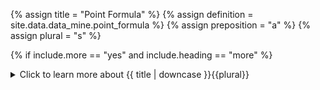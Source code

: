 <!--------------------------------------------- TITLE AND DEFINITION starts -->

{% assign title = "Point Formula" %}
{% assign definition = site.data.data_mine.point_formula %}
{% assign preposition = "a" %}
{% assign plural = "s" %}

<!--------------------------------------------- TITLE AND DEFINITION ends -->

{% if include.more == "yes" and include.heading == "more" %}
<details class='detailsCollapsible'><summary class='nobr'>Click to learn more about {{ title | downcase }}{{plural}}
</summary>
{% endif %}

{% if include.heading != "" and include.heading != "more" %}
{{include.heading}} {{title}}
{% endif %}

{% if include.icon != "no" %} 

{% if include.table == "yes" and include.icon != "no" %}
<table class='definitionTable'><tr><td>
{% endif %}

<img src='images/icons/nodes/png{{include.icon}}/{{ title | downcase | replace: " ", "-" }}.png' />

{% if include.table == "yes" and include.icon != "no" %}
</td><td>
{% endif %}

{% endif %}

{% if include.definition == "bold" %}
<strong>{{ definition }}</strong>
{% else %}
{% if include.definition != "no" %}
{{ definition }}
{% endif %}
{% endif %}

{% if include.table == "yes" and include.icon != "no" %}
</td></tr></table>
{% endif %}

{% if include.more == "yes" and include.content == "more" and include.heading != "more" %}
<details class='detailsCollapsible'><summary class='nobr'>Click to learn more about {{ title | downcase }}{{plural}}
</summary>
{% endif %}

{% if include.content != "no" %}

<!--------------------------------------------- CONTENT starts -->

To represent some form of variation of the price or a price derivative over time, a typical point formula consists of the following two coordinates: ```x = datetime``` and ```y = rate```.

For example:

**Point *SMA 20 Begin***
```js
x = record.begin
y = record.previous.sma20
```

The example above shows the definition of the first of two points necessary to draw the segment of the 20-periods SMA curve for any particular period or candle. In this case, ```x = record.begin``` is the starting datetime of the period and ```y = record.previous.sma20``` is the rate of the 20-periods SMA of the previous period.

{% include note.html content="The above variables are constructed with information originating at the product definition that references the corresponding plotter module." %}

To complete the line segment corresponding to a single period, the closing datetime of the period and the closing rate for the 20-periods SMA are required:

**Point *SMA 20 End***
```js
x = record.end
y = record.sma20
```

The above system works very well for plotting all sorts of information over the candles, on the charts.

An oscillator like RSI too needs the definition of the starting and ending datetime of the period as the value for the *x-axis*. However, the value for *axis y* fits a different scale.

Anyway, the points definition is just as straight forward, for example:

**Point *RSI Begin***
```js
x = record.begin
y = record.previous.value
```

**Point *RSI End***
```js
x = record.end
y = record.value
```

Points do not necessarily need to refer to values on the dataset produced by the corresponding data product. For example, absolute values for the *y-axis* may be used to describe fixed graphical elements, for instance, a horizontal line, or a box.

**Point *Begin 20***
```js
x = record.begin
y = 20
```

**Point *End 20***
```js
x = record.end
y = 20
```

**Point *Begin 30***
```js
x = record.begin
y = 30
```

**Point *End 30***
```js
x = record.end
y = 30
```

The above four points are used to paint the background of the 20 to 30 value range of the RSI chart. The first two points are also used to draw the dotted line signaling the 20-value mark, and the last two are used for the dotted line indicating the 30-value mark.

{% include note.html content="The reason from separating the definition of points from the definition of polygons is that any point may be used by one or more polygons." %}

<!--------------------------------------------- CONTENT ends -->

{% endif %}

{% if include.more == "yes" and include.content != "more" and include.heading != "more" %}
<details class='detailsCollapsible'><summary class='nobr'>Click to learn more about {{ title | downcase }}{{plural}}
</summary>
{% endif %}

{% if include.adding != "" %}

{{include.adding}} Adding {{preposition}} {{title}} Node

<!--------------------------------------------- ADDING starts -->

To add a point formula, select *Add Point Formula* on the point node menu.

<!--------------------------------------------- ADDING ends -->

{% endif %}

{% if include.configuring != "" %}

{{include.configuring}} Configuring the {{title}}

<!--------------------------------------------- CONFIGURING starts -->

XXXXXXXXXXXXXXXXXXXXXXXXXXXXXXXXXXXXXXXXXXXXXXXXXXXXXX

<!--------------------------------------------- CONFIGURING ends -->

{% endif %}

{% if include.starting != "" %}

{{include.starting}} Starting {{preposition}} {{title}}

<!--------------------------------------------- STARTING starts -->

XXXXXXXXXXXXXXXXXXXXXXXXXXXXXXXXXXXXXXXXXXXXXXXXXXXXXX

<!--------------------------------------------- STARTING ends -->

{% endif %}

{% if include.more == "yes" %}
</details>
{% endif %}